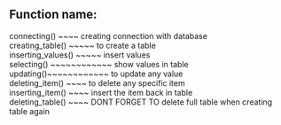 ## Function name:
connecting() ~~~~ creating connection with database<br />
creating_table() ~~~~~ to create a table<br />
inserting_values() ~~~~~ insert values<br />
selecting() ~~~~~~~~~~~~ show values in table <br />
updating()~~~~~~~~~~~~ to update any value <br />
deleting_item() ~~~~ to delete any specific item<br />
inserting_item() ~~~~ insert the item back in table<br />
deleting_table() ~~~~ DONT FORGET TO delete full table when creating table again
